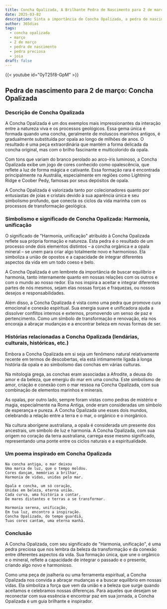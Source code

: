 ```yaml
---
title: Concha Opalizada, A Brilhante Pedra de Nascimento para 2 de março
date: 2025-03-02
description: Sinta a importância de Concha Opalizada, a pedra de nascimento de 2 de março que simboliza Harmonia, unificação. Deixe que sua beleza e significado iluminem seu dia.
author: 365dias
tags:
  - concha opalizada
  - março
  - 2 de março
  - pedra de nascimento
  - pedra preciosa
  - joia
draft: false
---
```


{{< youtube id="0yT25f8-GpM" >}}

## Pedra de nascimento para 2 de março: Concha Opalizada

### Descrição de Concha Opalizada

A Concha Opalizada é um dos exemplos mais impressionantes da interação entre a natureza viva e os processos geológicos. Essa gema única é formada quando uma concha, geralmente de moluscos marinhos antigos, é gradualmente substituída por opala ao longo de milhões de anos. O resultado é uma peça extraordinária que mantém a forma delicada da concha original, mas com o brilho fascinante e multicolorido da opala.

Com tons que variam do branco perolado ao arco-íris luminoso, a Concha Opalizada exibe um jogo de cores conhecido como opalescência, que reflete a luz de forma mágica e cativante. Essa formação rara é encontrada principalmente na Austrália, especialmente em regiões como Lightning Ridge e Coober Pedy, famosas por seus depósitos de opala.

A Concha Opalizada é valorizada tanto por colecionadores quanto por entusiastas de joias e cristais devido à sua aparência única e seu simbolismo profundo, que conecta os ciclos da vida marinha com os processos de transformação geológica.

### Simbolismo e significado de Concha Opalizada: Harmonia, unificação

O significado de "Harmonia, unificação" atribuído à Concha Opalizada reflete sua própria formação e natureza. Esta pedra é o resultado de um processo onde dois elementos distintos – a concha orgânica e a opala mineral – se unem para criar algo totalmente novo e harmonioso. Ela simboliza a união de opostos e a capacidade de integrar diferentes aspectos da vida em um todo coeso e belo.

A Concha Opalizada é um lembrete da importância de buscar equilíbrio e harmonia, tanto internamente quanto em nossas relações com os outros e com o mundo ao nosso redor. Ela nos inspira a aceitar e integrar diferentes partes de nós mesmos, sejam elas nossas forças e fraquezas, ou nossos desejos e responsabilidades.

Além disso, a Concha Opalizada é vista como uma pedra que promove cura emocional e conexão espiritual. Sua energia suave e unificadora ajuda a dissolver conflitos internos e externos, promovendo um senso de paz e pertencimento. Como um símbolo de transformação e renovação, ela nos encoraja a abraçar mudanças e a encontrar beleza em novas formas de ser.

### Histórias relacionadas a Concha Opalizada (lendárias, culturais, históricas, etc.)

Embora a Concha Opalizada em si seja um fenômeno natural relativamente recente em termos de descobertas, ela está intimamente ligada à longa história da opala e ao simbolismo das conchas em várias culturas.

Na mitologia grega, as conchas eram associadas a Afrodite, a deusa do amor e da beleza, que emergiu do mar em uma concha. Este simbolismo de amor, criação e conexão com o mar ressoa na Concha Opalizada, com sua combinação de elementos marinhos e minerais.

As opalas, por outro lado, sempre foram vistas como pedras de mistério e magia, especialmente na Roma Antiga, onde eram consideradas um símbolo de esperança e pureza. A Concha Opalizada une esses dois mundos, celebrando a relação entre a terra e o mar, o orgânico e o inorgânico.

Na cultura aborígene australiana, a opala é considerada um presente dos ancestrais, um símbolo de luz e harmonia. A Concha Opalizada, com sua origem no coração da terra australiana, carrega esse mesmo significado, representando uma ponte entre os ciclos naturais e a espiritualidade.

### Um poema inspirado em Concha Opalizada

```
Na concha antiga, o mar deixou  
Uma marca de luz, que o tempo moldou.  
Cores dançam, memórias a brilhar,  
Harmonia de vidas, unidas pelo mar.  

Opala e concha, um só coração,  
Unidas em beleza, eterna união.  
Cada curva, uma história a contar,  
De mares distantes e terras a se transformar.  

Harmonia serena, unificação,  
Em tua luz, encontro a inspiração.  
Concha Opalizada, do tempo guardiã,  
Tuas cores cantam, uma eterna manhã.  
```

### Conclusão

A Concha Opalizada, com seu significado de "Harmonia, unificação", é uma pedra preciosa que nos lembra da beleza da transformação e da conexão entre diferentes aspectos da vida. Sua formação única, que une o orgânico e o mineral, reflete a capacidade de integrar o passado e o presente, criando algo novo e harmonioso.

Como uma peça de joalheria ou uma ferramenta espiritual, a Concha Opalizada nos convida a abraçar mudanças e a buscar equilíbrio em nossas vidas. Ela simboliza a força que vem da união e a beleza que surge quando aceitamos e celebramos nossas diferenças. Para aqueles que desejam se reconectar com sua essência e encontrar paz em sua jornada, a Concha Opalizada é um guia brilhante e inspirador.